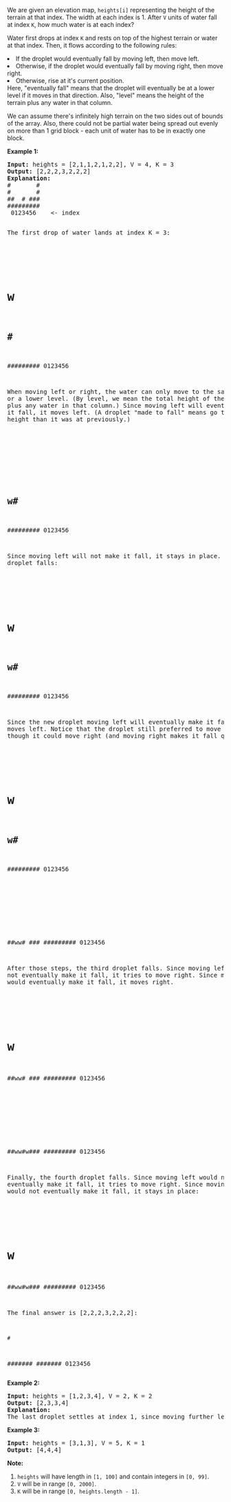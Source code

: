 <div><p>
We are given an elevation map, <code>heights[i]</code> representing the height of the terrain at that index.  The width at each index is 1.  After <code>V</code> units of water fall at index <code>K</code>, how much water is at each index?
</p><p>
Water first drops at index <code>K</code> and rests on top of the highest terrain or water at that index.  Then, it flows according to the following rules:
</p><li>If the droplet would eventually fall by moving left, then move left.</li>
<li>Otherwise, if the droplet would eventually fall by moving right, then move right.</li>
<li>Otherwise, rise at it's current position.</li>
Here, "eventually fall" means that the droplet will eventually be at a lower level if it moves in that direction.
Also, "level" means the height of the terrain plus any water in that column.
<p></p><p>
We can assume there's infinitely high terrain on the two sides out of bounds of the array.  Also, there could not be partial water being spread out evenly on more than 1 grid block - each unit of water has to be in exactly one block.
</p><p>

</p><p><b>Example 1:</b><br>
</p><pre><b>Input:</b> heights = [2,1,1,2,1,2,2], V = 4, K = 3
<b>Output:</b> [2,2,2,3,2,2,2]
<b>Explanation:</b>
#       #
#       #
##  # ###
#########
 0123456    &lt;- index

The first drop of water lands at index K = 3:

#       #
#   w   #
##  # ###
#########
 0123456    

When moving left or right, the water can only move to the same level or a lower level.
(By level, we mean the total height of the terrain plus any water in that column.)
Since moving left will eventually make it fall, it moves left.
(A droplet "made to fall" means go to a lower height than it was at previously.)

#       #
#       #
## w# ###
#########
 0123456    

Since moving left will not make it fall, it stays in place.  The next droplet falls:

#       #
#   w   #
## w# ###
#########
 0123456  

Since the new droplet moving left will eventually make it fall, it moves left.
Notice that the droplet still preferred to move left,
even though it could move right (and moving right makes it fall quicker.)

#       #
#  w    #
## w# ###
#########
 0123456  

#       #
#       #
##ww# ###
#########
 0123456  

After those steps, the third droplet falls.
Since moving left would not eventually make it fall, it tries to move right.
Since moving right would eventually make it fall, it moves right.

#       #
#   w   #
##ww# ###
#########
 0123456  

#       #
#       #
##ww#w###
#########
 0123456  

Finally, the fourth droplet falls.
Since moving left would not eventually make it fall, it tries to move right.
Since moving right would not eventually make it fall, it stays in place:

#       #
#   w   #
##ww#w###
#########
 0123456  

The final answer is [2,2,2,3,2,2,2]:

    #    
 ####### 
 ####### 
 0123456 
</pre>
<p></p>

<p><b>Example 2:</b><br>
</p><pre><b>Input:</b> heights = [1,2,3,4], V = 2, K = 2
<b>Output:</b> [2,3,3,4]
<b>Explanation:</b>
The last droplet settles at index 1, since moving further left would not cause it to eventually fall to a lower height.
</pre>
<p></p>

<p><b>Example 3:</b><br>
</p><pre><b>Input:</b> heights = [3,1,3], V = 5, K = 1
<b>Output:</b> [4,4,4]
</pre>
<p></p>

<p><b>Note:</b><br></p><ol>
<li><code>heights</code> will have length in <code>[1, 100]</code> and contain integers in <code>[0, 99]</code>.</li>
<li><code>V</code> will be in range <code>[0, 2000]</code>.</li>
<li><code>K</code> will be in range <code>[0, heights.length - 1]</code>.</li>
</ol><p></p></div>